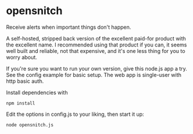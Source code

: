 opensnitch
==========

Receive alerts when important things don't happen.

A self-hosted, stripped back version of the excellent paid-for product with the excellent name.
I recommended using that product if you can, it seems well built and reliable, not that expensive, and it's one less thing for you to worry about.

If you're sure you want to run your own version, give this node.js app a try. See the config example for basic setup. The web app is single-user with http basic auth.

Install dependencies with
```
npm install
```

Edit the options in config.js to your liking, then start it up:
```
node opensnitch.js
```

